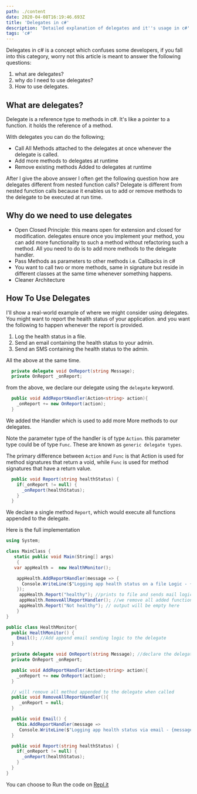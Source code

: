 ```yaml
---
path: ./content
date: 2020-04-08T16:19:46.693Z
title: 'Delegates in c#'
description: 'Detailed explanation of delegates and it''s usage in c#'
tags: 'c#'
---
```

Delegates in c# is  a concept which confuses some developers, if you fall into this category, worry not this article is meant to answer the following questions:

1. what are delegates?
2. why do I need to use delegates?
3. How to use delegates.

## What are delegates?

Delegate is a reference type to methods in c#. It's like a pointer to a function. it holds the reference of a method.

With delegates you can do the following;

* Call All Methods attached to the delegates at once whenever the delegate is called.
* Add more methods to delegates at runtime
* Remove existing methods Added to delegates at runtime

After I give the above answer I often get the following question  how are delegates different from nested function calls?  Delegate is different from nested function calls because it enables us to add or remove methods to the delegate to be executed at run time.

## Why do we need to use delegates

* Open Closed Principle: this means open for extension and closed for modification. delegates ensure once you implement your method, you can add more functionality to such a method without refactoring such a method. All you need to do is to add more methods to the delegate handler. 
* Pass Methods as parameters to other methods i.e. Callbacks in c#
* You want to call two or more methods, same in signature but reside in different classes at the same time whenever something happens.
* Cleaner Architecture

## How To Use Delegates

 I'll show a real-world example of where we might consider using delegates. You might want to report the health status of your application. and you want the following to happen whenever the report is provided.

1. Log the health status in a file.
2. Send an email containing the health status to your admin.
3. Send an SMS containing the health status to the admin.

All the above at the same time.

```c#
  private delegate void OnReport(string Message);
  private OnReport _onReport;
```

from the above, we declare our delegate using the `delegate` keyword.

```c#
  public void AddReportHandler(Action<string> action){
    _onReport += new OnReport(action);
  }
```

We added the Handler which is used to add more More methods to our delegates. 

Note the parameter type of the handler is of type `Action`. this parameter type could be of type `Func`. These are known as `generic delegate types`.

The primary difference between `Action` and `Func` is that Action is used for method signatures that return a void, while `Func` is used for method signatures that have a return value. 

```c#
  public void Report(string healthStatus) {
    if(_onReport != null) {
      _onReport(healthStatus);
    }
  }
```

We declare a single method `Report`, which would execute all functions appended to the delegate.

Here is the full implementation

```c#
using System;

class MainClass {
   static public void Main(String[] args) 
    { 
   var appHealth =  new HealthMonitor();

    appHealth.AddReportHandler(message => {
      Console.WriteLine($"Logging app health status on a file Logic - {message}");
    });
     appHealth.Report("healthy"); //prints to file and sends mail logic executes
     appHealth.RemoveAllReportHandler(); //we remove all added functions
     appHealth.Report("Not healthy"); // output will be empty here
    } 
}

public class HealthMonitor{
  public HealthMonitor() {
    Email(); //Add append email sending logic to the delegate
  }

  private delegate void OnReport(string Message); //declare the delegate
  private OnReport _onReport; 

  public void AddReportHandler(Action<string> action){
    _onReport += new OnReport(action);
  }

  // will remove all method appended to the delegate when called
  public void RemoveAllReportHandler(){
     _onReport = null;
  }

  public void Email() {
    this.AddReportHandler(message =>
     Console.WriteLine($"Logging app health status via email - {message}"));
  }

  public void Report(string healthStatus) {
    if(_onReport != null) {
      _onReport(healthStatus);
    }
  }
}
```

You can choose to Run the code on [Repl.it](https://repl.it/@Adekoreday/Delegates)
